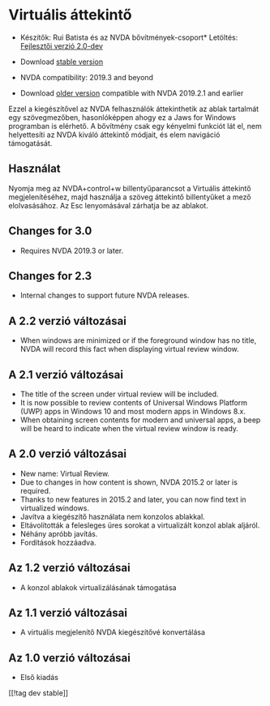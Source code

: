 # Virtuális áttekintő #

* Készítők: Rui Batista és az NVDA bővítmények-csoport*   Letöltés:
  [Fejlesztői verzió 2.0-dev][1]

* Download [stable version][1]
* NVDA compatibility: 2019.3 and beyond
* Download [older version][2] compatible with NVDA 2019.2.1 and earlier

Ezzel a kiegészítővel az NVDA felhasználók áttekinthetik az ablak tartalmát
egy szövegmezőben, hasonlóképpen ahogy ez a Jaws for Windows programban is
elérhető. A bővítmény csak egy kényelmi funkciót lát el, nem helyettesíti az
NVDA kiváló áttekintő módjait, és elem navigáció támogatását.

## Használat ##

Nyomja meg az NVDA+control+w billentyűparancsot a Virtuális áttekintő
megjelenítéséhez, majd használja a szöveg áttekintő billentyűket a mező
elolvasásához. Az Esc lenyomásával zárhatja be az ablakot.

## Changes for 3.0

* Requires NVDA 2019.3 or later.

## Changes for 2.3

* Internal changes to support future NVDA releases.

## A 2.2 verzió változásai

* When windows are minimized or if the foreground window has no title, NVDA
  will record this fact when displaying virtual review window.

## A 2.1 verzió változásai

* The title of the screen under virtual review will be included.
* It is now possible to review contents of Universal Windows Platform (UWP)
  apps in Windows 10 and most modern apps in Windows 8.x.
* When obtaining screen contents for modern and universal apps, a beep will
  be heard to indicate when the virtual review window is ready.

## A 2.0 verzió változásai

* New name: Virtual Review.
* Due to changes in how content is shown, NVDA 2015.2 or later is required.
* Thanks to new features in 2015.2 and later, you can now find text in
  virtualized windows.
* Javítva a kiegészítő használata nem konzolos ablakkal.
* Eltávolították a felesleges üres sorokat a virtualizált konzol ablak
  aljáról.
* Néhány apróbb javítás.
* Fordítások hozzáadva.

## Az 1.2 verzió változásai

* A konzol ablakok virtualizálásának támogatása

## Az 1.1 verzió változásai

* A virtuális megjelenítő NVDA kiegészítővé konvertálása

## Az 1.0 verzió változásai

* Első kiadás

[[!tag dev stable]]

[1]: https://addons.nvda-project.org/files/get.php?file=VR

[2]: https://addons.nvda-project.org/files/get.php?file=VR-2019

